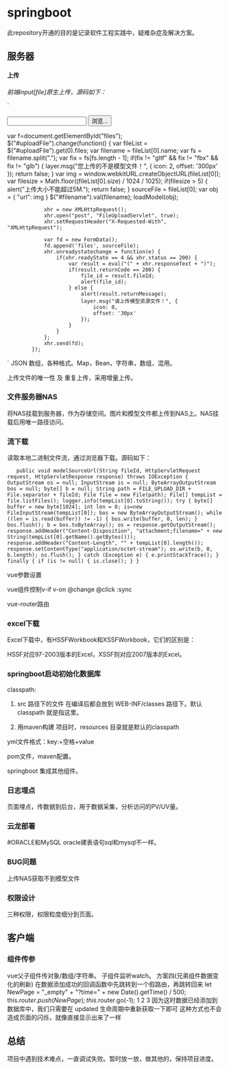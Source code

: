 # springboot

此repository开通的目的是记录软件工程实践中，疑难杂症及解决方案。

## 服务器

#### 上传

*前端input[file]原生上传，源码如下：*

`
<div style="margin-top:5px;">
  <input type="file" id="uploadFile" style="display:none;" />
  <input type="text" id="filename" />
  <button class="btn btn_default" id="selectBtn" onclick="javascript:$('#uploadFile').click();">浏览...</button>
</div>


var f=document.getElementById("files");
	$("#uploadFile").change(function() {
				var fileList = $("#uploadFile").get(0).files;
				var filename = fileList[0].name;
				var fs = filename.split(".");
				var fix = fs[fs.length - 1];
				if(fix != "gltf" && fix != "fbx" && fix != "glb") {
					layer.msg("您上传的不是模型文件！", {
						icon: 2,
						offset: '300px'
					});
					return false;
				}
				var img = window.webkitURL.createObjectURL(fileList[0]);
				var filesize = Math.floor((fileList[0].size) / 1024 / 1025);
				if(filesize > 5) {
					alert("上传大小不能超过5M.");
					return false;
				}
				sourceFile = fileList[0];
				var obj = {
					"url": img
				}
				$("#filename").val(filename);
				loadModel(obj);

				xhr = new XMLHttpRequest();
				xhr.open("post", "FileUploadServlet", true);
				xhr.setRequestHeader("X-Requested-With", "XMLHttpRequest");

				var fd = new FormData();
				fd.append('files', sourceFile);
				xhr.onreadystatechange = function(e) {
					if(xhr.readyState == 4 && xhr.status == 200) {
						var result = eval("(" + xhr.responseText + ")");
						if(result.returnCode == 200) {
							file_id = result.fileId;
							alert(file_id);
						} else {
							alert(result.returnMessage);
							layer.msg("请上传模型资源文件！", {
								icon: 0,
								offset: '30px'
							});
						}
					}
				};
				xhr.send(fd);
			});
`
JSON 数组，各种格式。Map，Bean，字符串，数组，混用。

上传文件的唯一性 及 重复上传，采用增量上传。

### 文件服务器NAS

将NAS挂载到服务器，作为存储空间。图片和模型文件都上传到NAS上。NAS挂载后用唯一路径访问。

### 流下载

读取本地二进制文件流，通过浏览器下载。源码如下：

`	
public void modelSourceUrl(String fileId, HttpServletRequest request, HttpServletResponse response) throws IOException {
		OutputStream os = null;
		InputStream is = null;
		ByteArrayOutputStream bos = null;
		byte[] b = null;
		String path = FILE_UPLOAD_DIR + File.separator + fileId;
		File file = new File(path);
		File[] tempList = file.listFiles();
		logger.info(tempList[0].toString());
		try {
			byte[] buffer = new byte[1024];
			int len = 0;
			is=new FileInputStream(tempList[0]);
			bos = new ByteArrayOutputStream();
			while ((len = is.read(buffer)) != -1) {
				bos.write(buffer, 0, len);
			}
			bos.flush();
			b = bos.toByteArray();
			os = response.getOutputStream();
            response.addHeader("Content-Disposition", "attachment;filename=" + new String(tempList[0].getName().getBytes()));
            response.addHeader("Content-Length", "" + tempList[0].length());
            response.setContentType("application/octet-stream");
			os.write(b, 0, b.length);
			os.flush();
		} catch (Exception e) {
			e.printStackTrace();
		} finally {
			if (is != null) {
				 is.close();
			}
		}
`

vue参数设置

vue组件控制v-if v-on @change @click :sync

vue-router路由

### excel下载

Excel下载中，有HSSFWorkbook和XSSFWorkbook，它们的区别是：

HSSF对应97-2003版本的Excel，XSSF则对应2007版本的Excel。

### springboot启动初始化数据库

classpath:
 
1.  src 路径下的文件 在编译后都会放到 WEB-INF/classes 路径下。默认classpath 就是指这里。
 
2. 用maven构建 项目时，resources 目录就是默认的classpath

yml文件格式：key:+空格+value

pom文件，maven配置。

springboot 集成其他组件。

### 日志埋点

页面埋点，传数据到后台，用于数据采集，分析访问的PV/UV量。

### 云龙部署

#ORACLE和MySQL
oracle建表语句sql和mysql不一样。


### BUG问题
上传NAS获取不到模型文件

### 权限设计
三种权限，权限粒度细分到页面。

## 客户端

### 组件传参

vue父子组件传对象/数组/字符串。
子组件监听watch。
方案四(兄弟组件数据变化的刷新)
在数据添加成功的回调函数中先跳转到一个假路由，再跳转回来
let NewPage = "_empty" + "?time=" + new Date().getTime() / 500;
this.$router.push(NewPage);
this.$router.go(-1);
1
2
3
因为这时数据已经添加到数据库中，我们只需要在 updated 生命周期中重新获取一下即可
这种方式也不会造成页面的闪烁，就像直接显示出来了一样

## 总结

项目中遇到技术难点，一直调试失败。暂时放一放，做其他的，保持项目进度。
